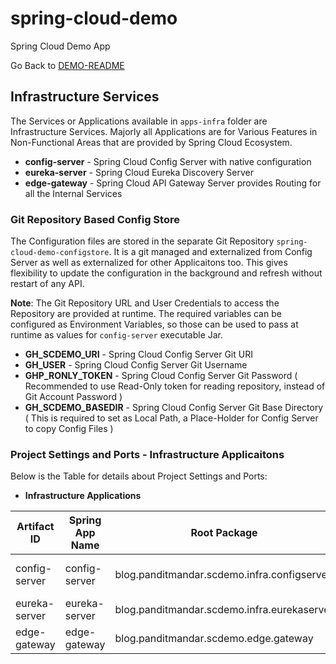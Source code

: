 # spring-cloud-demo
Spring Cloud Demo App

Go Back to [DEMO-README](../README.md)

## Infrastructure Services
The Services or Applications available in ```apps-infra``` folder are Infrastructure Services.
Majorly all Applications are for Various Features in Non-Functional Areas that are provided by Spring Cloud Ecosystem.

 - **config-server** - Spring Cloud Config Server with native configuration
 - **eureka-server** - Spring Cloud Eureka Discovery Server
 - **edge-gateway** - Spring Cloud API Gateway Server provides Routing for all the Internal Services


### Git Repository Based Config Store
The Configuration files are stored in the separate Git Repository ```spring-cloud-demo-configstore```.
It is a git managed and externalized from Config Server as well as externalized for other Applicaitons too.
This gives flexibility to update the configuration in the background and refresh without restart of any API.

__Note__: The Git Repository URL and User Credentials to access the Repository are provided at runtime. The required variables can be configured as Environment Variables, so those can be used to pass at runtime as values for ```config-server``` executable Jar.

 - **GH_SCDEMO_URI** - Spring Cloud Config Server Git URI
 - **GH_USER** - Spring Cloud Config Server Git Username
 - **GHP_RONLY_TOKEN** - Spring Cloud Config Server Git Password ( Recommended to use Read-Only token for reading repository, instead of Git Account Password ) 
 - **GH_SCDEMO_BASEDIR** - Spring Cloud Config Server Git Base Directory ( This is required to set as Local Path, a Place-Holder for Config Server to copy Config Files )


### Project Settings and Ports - Infrastructure Applicaitons
Below is the Table for details about Project Settings and Ports:

 - **Infrastructure Applications**

| **Artifact ID** | **Spring App Name** | **Root Package** | **Dev Port** | **Live Port** |
| ---------- | ---------- | ---------- | ---------- | ---------- |
| config-server | config-server | blog.panditmandar.scdemo.infra.configserver | 8888 | same as Dev |
| eureka-server | eureka-server | blog.panditmandar.scdemo.infra.eurekaserver | 9761 | 8761 |
| edge-gateway | edge-gateway | blog.panditmandar.scdemo.edge.gateway | 9050 | 8250 |